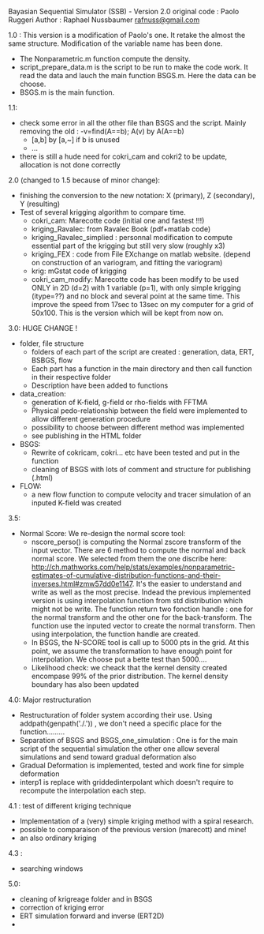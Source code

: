 Bayasian Sequential Simulator (SSB) - Version 2.0
original code : Paolo Ruggeri
Author : Raphael Nussbaumer rafnuss@gmail.com


1.0 :
This version is a modification of Paolo's one. It retake the almost the same structure. Modification of the variable name has been done. 
- The Nonparametric.m function compute the density.
- script_prepare_data.m is the script to be run to make the code work. It read the data and lauch the main function BSGS.m. Here the data can be choose.
- BSGS.m is the main function.

1.1:
- check some error in all the other file than BSGS and the script. Mainly removing the old :
	-v=find(A==b); A(v)   by A(A==b)
	- [a,b] by [a,~] if b is unused
	- ...
- there is still a hude need for cokri_cam and cokri2 to be update, allocation is not done correctly

2.0 (changed to 1.5 because of minor change):
- finishing the conversion to the new notation: X (primary), Z (secondary), Y (resulting)
- Test of several krigging algorithm to compare time.
	- cokri_cam: Marecotte code (initial one and fastest !!!)
	- kriging_Ravalec: from Ravalec Book (pdf+matlab code)
	- kriging_Ravalec_simplied : personnal modification to compute essential part of the krigging but still very slow (roughly x3)
	- kriging_FEX : code from File EXchange on matlab website. (depend on construction of an variogram, and fitting the variogram)
	- krig: mGstat code of krigging
	- cokri_cam_modify: Marecotte code has been modify to be used ONLY in 2D (d=2) with 1 variable (p=1), with only simple krigging (itype=??) and no block and several point at the same time. This improve the speed from 17sec to 13sec on my computer for a grid of 50x100. This is the version which will be kept from now on.

3.0: HUGE CHANGE !
- folder, file structure
	- folders of each part of the script are created : generation, data, ERT, BSBGS, flow
	- Each part has a function in the main directory and then call function in their respective folder
	- Description have been added to functions
- data_creation:
	- generation of K-field, g-field or rho-fields with FFTMA
	- Physical pedo-relationship between the field were implemented to allow different generation procedure
	- possibility to choose between different method was implemented
	- see publishing in the HTML folder
- BSGS:
	- Rewrite of cokricam, cokri... etc have been tested and put in the function
	- cleaning of BSGS with lots of comment and structure for publishing (.html)
- FLOW:
	- a new flow function to compute velocity and tracer simulation of an inputed K-field was created

3.5: 
- Normal Score: We re-design the normal score tool:
	- nscore_perso() is computing the Normal zscore transform of the input vector. There are 6 method to compute the normal and back normal score. We selected from them the one discribe here: http://ch.mathworks.com/help/stats/examples/nonparametric-estimates-of-cumulative-distribution-functions-and-their-inverses.html#zmw57dd0e1147. It's the easier to understand and write as well as the most precise. Indead the previous implemented version is using interpolation function from std distribution which might not be write. The function return two fonction handle : one for the normal transform and the other one for the back-transform. The function use the inputed vector to create the normal transform. Then using interpolation, the function handle are created.
	- In BSGS, the N-SCORE tool is call up to 5000 pts in the grid. At this point, we assume the transformation to have enough point for interpolation. We choose put a bette test than 5000....
	- Likelihood check: we cheack that the kernel density created encompase 99% of the prior distribution. The kernel density boundary has also been updated

4.0: Major restructuration
- Restructuration of folder system according their use. Using addpath(genpath('./.')) , we don't need a specific place for the function.........
- Separation of BSGS and BSGS_one_simulation : One is for the main script of the sequential simulation the other one allow several simulations and send toward gradual deformation also
- Gradual Deformation is implemented, tested and work fine for simple deformation
- interp1 is replace with griddedinterpolant which doesn't require to recompute the interpolation each step.

4.1 : test of different kriging technique
- Implementation of a (very) simple kriging method with a spiral research.
- possible to comparaison of the previous version (marecott) and mine!
- an also ordinary kriging

4.3 :
- searching windows

5.0:
- cleaning of krigreage folder and in BSGS
- correction of kriging error
- ERT simulation forward and inverse (ERT2D)
- 

